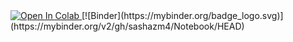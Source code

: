 <a target="_blank" href="https://colab.research.google.com/github/sashazm4/Notebook/blob/main/My_sample_notebook.ipynb">
  <img src="https://colab.research.google.com/assets/colab-badge.svg" alt="Open In Colab"/>
</a>
[![Binder](https://mybinder.org/badge_logo.svg)](https://mybinder.org/v2/gh/sashazm4/Notebook/HEAD)
